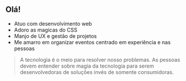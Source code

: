 ## Olá! 


- Atuo com desenvolvimento web
- Adoro as magicas do CSS
- Manjo de UX e gestão de projetos
- Me amarro em organizar eventos centrado em experiência e nas pessoas

> A tecnologia é o meio para resolver nosso problemas. As pessoas devem entender sobre magia da tecnologia para serem desenvolvedoras de soluções invés de somente consumidoras.
